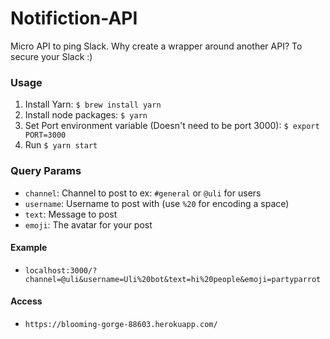 # Notifiction-API
Micro API to ping Slack. Why create a wrapper around another API? To secure your Slack :)

### Usage
1. Install Yarn: `$ brew install yarn`
2. Install node packages: `$ yarn`
3. Set Port environment variable (Doesn't need to be port 3000): `$ export PORT=3000`
3. Run `$ yarn start`

### Query Params
 * `channel`: Channel to post to ex: `#general` or `@uli` for users
 * `username`: Username to post with (use `%20` for encoding a space)
 * `text`: Message to post
 * `emoji`: The avatar for your post

#### Example
 * `localhost:3000/?channel=@uli&username=Uli%20bot&text=hi%20people&emoji=partyparrot`

#### Access
* `https://blooming-gorge-88603.herokuapp.com/`